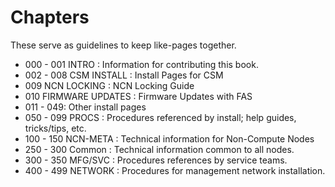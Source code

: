 # Chapters

These serve as guidelines to keep like-pages together.

- 000 - 001 INTRO : Information for contributing this book.
- 002 - 008 CSM INSTALL : Install Pages for CSM
- 009 NCN LOCKING : NCN Locking Guide
- 010 FIRMWARE UPDATES : Firmware Updates with FAS
- 011 - 049: Other install pages
- 050 - 099 PROCS : Procedures referenced by install; help guides, tricks/tips, etc.
- 100 - 150 NCN-META : Technical information for Non-Compute Nodes
- 250 - 300 Common  : Technical information common to all nodes.
- 300 - 350 MFG/SVC : Procedures references by service teams.
- 400 - 499 NETWORK : Procedures for management network installation.

